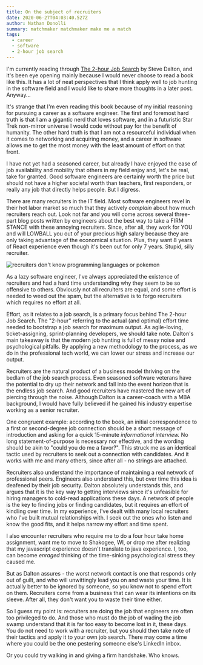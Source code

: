 ```yaml
---
title: On the subject of recruiters
date: 2020-06-27T04:03:40.527Z
author: Nathan Donolli
summary: matchmaker matchmaker make me a match
tags:
  - career
  - software
  - 2-hour job search
---
```

I'm currently reading through [The 2-hour Job Search](https://2hourjobsearch.com/) by Steve Dalton, and it's been eye opening mainly because I would never choose to read a book like this.  It has a lot of neat perspectives that I think apply well to job hunting in the software field and I would like to share more thoughts in a later post. Anyway...

It's strange that I'm even reading this book because of my initial reasoning for pursuing a career as a software engineer. The first and foremost hard truth is that I am a gigantic nerd that loves software, and in a futuristic Star Trek non-mirror universe I would code without pay for the benefit of humanity.  The other hard truth is that I am not a resourceful individual when it comes to networking and acquiring money, and a career in software allows me to get the most money with the least amount of effort on that front.

I have not yet had a seasoned career, but already I have enjoyed the ease of job availability and mobility that others in my field enjoy and, let's be real, take for granted.  Good software engineers are certainly worth the price but should not have a higher societal worth than teachers, first responders, or really any job that directly helps people. But I digress.

There are many recruiters in the IT field. Most software engineers revel in their hot labor market so much that they actively *complain* about how much recruiters reach out.  Look not far and you will come across several three-part blog posts written by engineers about the best way to take a FIRM STANCE with these annoying recruiters. Since, after all, they work for YOU and will LOWBALL you out of your precious high salary because they are only taking advantage of the economical situation.  Plus, they want 8 years of React experience even though it's been out for only 7 years. Stupid, silly recruiter.

![recruiters don't know programming languages or pokemon](https://i.redd.it/1jw72f515oj41.jpg "stupid silly recruiters")

As a lazy software engineer, I've always appreciated the existence of recruiters and had a hard time understanding why they seem to be so offensive to others.  Obviously not all recruiters are equal, and some effort is needed to weed out the spam, but the alternative is to forgo recruiters which requires no effort at all.

Effort, as it relates to a job search, is a primary focus behind The 2-hour Job Search.  The "2-hour" referring to the actual (and optimal) effort time needed to bootstrap a job search for maximum output.  As agile-loving, ticket-assigning, sprint-planning developers, we should take note. Dalton's main takeaway is that the modern job hunting is full of messy noise and psychological pitfalls.  By applying a new methodology to the process, as we do in the professional tech world, we can lower our stress and increase our output.

Recruiters are the natural product of a business model thriving on the bedlam of the job search process. Even seasoned software veterans have the potential to dry up their network and fall into the event horizon that is the endless job search. And good recruiters have mastered the new art of piercing through the noise.  Although Dalton is a career-coach with a MBA background, I would have fully believed if he gained his industry expertise working as a senior recruiter.

One congruent example: according to the book, an initial correspondence to a first or second-degree job connection should be a short message of introduction and asking for a quick 15-minute *informational interview.*  No long statement-of-purpose is necessary nor effective, and the wording should be akin to "could you do me a favor?".  This struck me as an identical tactic used by recruiters to seek out a connection with candidates.  And it works with me and many others, since after all - no strings are attached.

Recruiters also understand the importance of maintaining a real network of professional peers. Engineers also understand this, but over time this idea is deafened by their job security. Dalton absolutely understands this, and argues that it is the key way to getting interviews since it's unfeasible for hiring managers to cold-read applications these days.  A network of people is the key to finding jobs or finding candidates, but it requires an effort of kindling over time.  In my experience, I've dealt with many local recruiters who I've built mutual relationships with.  I seek out the ones who listen and know the good fits, and it helps narrow my effort and time spent. 

I also encounter recruiters who require me to do a four hour take home assignment, want me to move to Shakogee, WI, or drop me after realizing that my javascript experience doesn't translate to java experience.  I, too, can become *enraged* thinking of the time-sinking psychological stress they caused me.  

But as Dalton assures - the worst network contact is one that responds only out of guilt, and who will unwittingly lead you on and waste your time.  It is actually better to be ignored by someone, so you know not to spend effort on them.  Recruiters come from a business that can wear its intentions on its sleeve.  After all, they don't want you to waste their time either.

So I guess my point is: recruiters are doing the job that engineers are often too privileged to do. And those who must do the job of wading the job swamp understand that it is far too easy to become lost in it, these days. You do not need to work with a recruiter, but you should then take note of their tactics and apply it to your own job search. There may come a time where you could be the one pestering someone else's LinkedIn inbox.

Or you could try walking in and giving a firm handshake. Who knows.